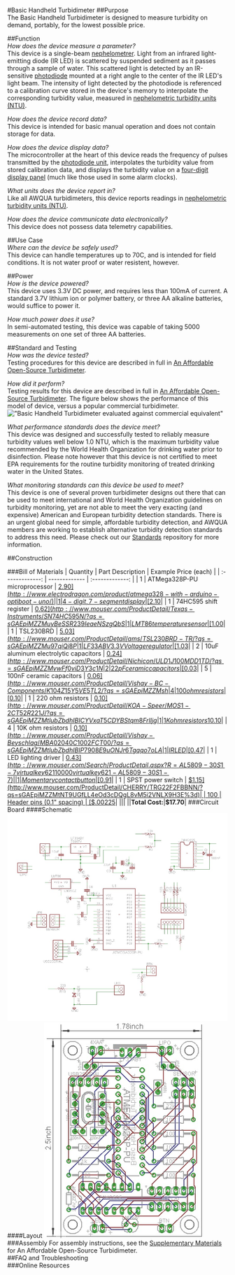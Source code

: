 #Basic Handheld Turbidimeter
##Purpose  
The Basic Handheld Turbidimeter is designed to measure turbidity on demand, portably, for the lowest possible price.  

##Function  
_How does the device measure a parameter?_  
This device is a single-beam [nephelometrer](https://en.wikipedia.org/wiki/Nephelometer). Light from an infrared light-emitting diode (IR LED) is scattered by suspended sediment as it passes through a sample of water. This scattered light is detected by an IR-sensitive [photodiode](https://en.wikipedia.org/wiki/Photodiode) mounted at a right angle to the center of the IR LED's light beam. The intensity of light detected by the photodiode is referenced to a calibration curve stored in the device's memory to interpolate the corresponding turbidity value, measured in [nephelometric turbidity units (NTU)](http://or.water.usgs.gov/grapher/fnu.html).  

_How does the device record data?_  
This device is intended for basic manual operation and does not contain storage for data.   

_How does the device display data?_  
The microcontroller at the heart of this device reads the frequency of pulses transmitted by the [photodiode unit](http://www.mouser.com/ProductDetail/ams/TSL230BRD-TR/?qs=sGAEpiMZZMu97qiQi8P%252buifvOPr%252b402N67DKHn09PFo%3d), interpolates the turbidity value from stored calibration data, and displays the turbidity value on a [four-digit display panel](http://www.electrodragon.com/product/7-segment-4-digit-display-common-anode/) (much like those used in some alarm clocks).

_What units does the device report in?_  
Like all AWQUA turbidimeters, this device reports readings in  [nephelometric turbidity units (NTU)](http://or.water.usgs.gov/grapher/fnu.html).  

_How does the device communicate data electronically?_  
This device does not possess data telemetry capabilities.  

##Use Case  
_Where can the device be safely used?_  
This device can handle temperatures up to 70C, and is intended for field conditions. It is not water proof or water resistent, however.

##Power  
_How is the device powered?_  
This device uses 3.3V DC power, and requires less than 100mA of current. A standard 3.7V lithium ion or polymer battery, or three AA alkaline batteries, would suffice to power it.

_How much power does it use?_  
In semi-automated testing, this device was capable of taking 5000 measurements on one set of three AA batteries.

##Standard and Testing  
_How was the device tested?_  
Testing procedures for this device are described in full in [An Affordable Open-Source Turbidimeter](http://www.mdpi.com/1424-8220/14/4/7142).

_How did it perform?_  
Testing results for this device are described in full in [An Affordable Open-Source Turbidimeter](http://www.mdpi.com/1424-8220/14/4/7142). The figure below shows the performance of this model of device, versus a popular commercial turbidimeter.  
!["Basic Handheld Turbidimeter evaluated against commercial equivalent"](http://www.mdpi.com/sensors/sensors-14-07142/article_deploy/html/images/sensors-14-07142f5.png)

_What performance standards does the device meet?_  
This device was designed and successfully tested to reliably measure turbidity values well below 1.0 NTU, which is the maximum turbidity value recommended by the World Health Organization for drinking water prior to disinfection. Please note however that this device is not certified to meet EPA requirements for the routine turbidity monitoring of treated drinking water in the United States. 

_What monitoring standards can this device be used to meet?_  
This device is one of several proven turbidimeter designs out there that can be used to meet international and World Health Organization guidelines on turbidity monitoring, yet are not able to meet the very exacting (and expensive) American and European turbidity detection standards. There is an urgent global need for simple, affordable turbidity detection, and AWQUA members are working to establish alternative turbidity detection standards to address this need. Please check out our [Standards](https://github.com/AWQUA/Standards) repository for more information.

##Construction  

###Bill of Materials
| Quantity  | Part Description | Example Price (each) |
| :-------------: | ------------- | :-------------: |
| 1 | ATMega328P-PU microprocessor  | [$2.90](http://www.electrodragon.com/product/atmega328-with-arduino-optiboot-uno/)|
| 1 | 4-digit, 7-segment display  | [$2.10](http://www.electrodragon.com/product/7-segment-4-digit-display-common-anode/)|
| 1 | 74HC595 shift register  | [$0.62](http://www.mouser.com/ProductDetail/Texas-Instruments/SN74HC595N/?qs=sGAEpiMZZMuyBeSSR239IeaeNSzgQbS%2f1btldJdqa6k%3d) |
| 1 | LMT86 temperature sensor  | [$1.00](http://www.mouser.com/ProductDetail/Texas-Instruments/LMT86LP/?qs=sGAEpiMZZMvfFCidbTccA1jyVRrxk5nB%252bTEjPRynSGM%3d)|
| 1 | TSL230BRD  | [$5.03](http://www.mouser.com/ProductDetail/ams/TSL230BRD-TR/?qs=sGAEpiMZZMu97qiQi8P%252buifvOPr%252b402N67DKHn09PFo%3d)|
| 1 | LF33ABV 3.3V Voltage regulator  | [$1.03](http://www.mouser.com/ProductDetail/STMicroelectronics/LF33ABV/?qs=sGAEpiMZZMsGz1a6aV8DcBQiArhhid1gDswAeAw%2fIB0%3d)|
| 2 | 10uF aluminum electrolytic capacitors  | [$0.24](http://www.mouser.com/ProductDetail/Nichicon/ULD1J100MDD1TD/?qs=sGAEpiMZZMvwFf0viD3Y3c1N%2fF%2fpDmX12XlNW9X9Y3vZmYyMo5GpOw%3d%3d)|
| 2 | 22pF ceramic capacitors  | [$0.03](http://www.mouser.com/ProductDetail/Vishay-BC-Components/K220J10C0GF5UH5/?qs=sGAEpiMZZMsh%252b1woXyUXj9nJp%252b8gphztXIKBUu3gv%252bs%3d)|
| 5 | 100nF ceramic capacitors  | [$0.06](http://www.mouser.com/ProductDetail/Vishay-BC-Components/K104Z15Y5VE5TL2/?qs=sGAEpiMZZMsh%252b1woXyUXj5VNmf0jXPWIrWjnp1zAXac%3d)|
| 4 | 100 ohm resistors  | [$0.10](http://www.mouser.com/ProductDetail/KOA-Speer/MOS1-2CT52R101J/?qs=sGAEpiMZZMtlubZbdhIBICYVxaT5CDYBpEIIN%2f0BoAk%3d)|
| 1 | 220 ohm resistors  | [$0.10](http://www.mouser.com/ProductDetail/KOA-Speer/MOS1-2CT52R221J/?qs=sGAEpiMZZMtlubZbdhIBICYVxaT5CDYBStqm8FrIljg%3d)|
| 1 | 1K ohm resistors 1% tolerance | [$0.10](http://www.mouser.com/ProductDetail/Vishay-Beyschlag/MBB02070C1001FCT00/?qs=sGAEpiMZZMtlubZbdhIBIAA6NYEPHyksoxlYyK2s%252btM%3d)|
| 4 | 10K ohm resistors  | [$0.10](http://www.mouser.com/ProductDetail/Vishay-Beyschlag/MBA02040C1002FCT00/?qs=sGAEpiMZZMtlubZbdhIBIP7908E9uONJr6Tgqqo7oLA%3d)|
| 1 | IR LED  | [$0.47](http://www.mouser.com/ProductDetail/Kingbright/WP7113SF4C/?qs=sGAEpiMZZMvAL21a%2fDhxMro1KOf4QOs%252bCw5JRgjZK8o%3d)|
| 1 | LED lighting driver | [$0.43](http://www.mouser.com/Search/ProductDetail.aspx?R=AL5809-30S1-7virtualkey62110000virtualkey621-AL5809-30S1-7)|
| 1 | Momentary contact button  | [$0.91](http://www.mouser.com/ProductDetail/Mountain-Switch/104-0013-EVX/?qs=sGAEpiMZZMvxtGF7dlGNpr35VnaTB25ys95hy84%252ba4o%3d)|
| 1 | SPST power switch  | [$1.15](http://www.mouser.com/ProductDetail/CHERRY/TRG22F2FBBNN/?qs=sGAEpiMZZMtNT9UGfLL4eOd3cDQgL8vM5i2VNLX9H3E%3d)|
| 100 | Header pins (0.1" spacing)  | [$.00225](http://www.electrodragon.com/product/break-away-header/)|
|||
||**Total Cost:**|**$17.70**|
###Circuit Board
####Schematic
![picture alt](./images/basic-handheld-turbidimeter-20141201.schematic.jpg "Schematic of Basic Handheld Turbidimeter circuit board [2014-12-01]")
####Layout
![picture alt](./images/basic-handheld-turbidimeter-20141201.board.jpg "Layout of Basic Handheld Turbidimeter circuit board [2014-12-01]")
###Assembly
For assembly instructions, see the [Supplementary Materials](http://www.mdpi.com/1424-8220/14/4/7142/s1) for An Affordable Open-Source Turbidimeter.  
##FAQ and Troubleshooting  
###Online Resources
